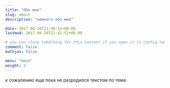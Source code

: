 ```yaml
---
title: "Обо мне"
slug: about
description: "немного обо мне" 

date: 2017-08-20T21:38:52+08:00
lastmod: 2017-08-28T21:41:52+08:00

# you can close something for this content if you open it in config.toml.
comment: false
mathjax: false

menu: "main"
weight: 2
---
```


к сожалению еще пока не разродился текстом по теме. 